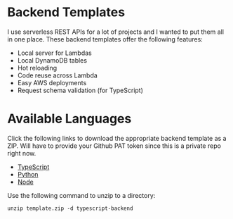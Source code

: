 # Backend Templates
I use serverless REST APIs for a lot of projects and I wanted to put them all in one place. These backend templates offer the following features:
* Local server for Lambdas
* Local DynamoDB tables
* Hot reloading
* Code reuse across Lambda
* Easy AWS deployments
* Request schema validation (for TypeScript)

# Available Languages
Click the following links to download the appropriate backend template as a ZIP. Will have to provide your Github PAT token since this is a private repo right now.

* [TypeScript](https://download-directory.github.io/?url=https://github.com/gilaniasher/backend-templates/tree/main/typescript-backend)
* [Python](https://download-directory.github.io/?url=https://github.com/gilaniasher/backend-templates/tree/main/python-backend)
* [Node](https://download-directory.github.io/?url=https://github.com/gilaniasher/backend-templates/tree/main/node-backend)

Use the following command to unzip to a directory:
```
unzip template.zip -d typescript-backend
```
